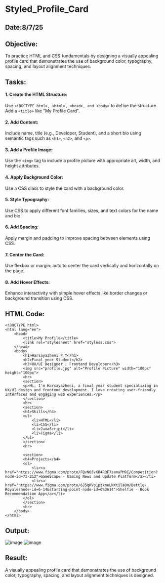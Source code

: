 # Styled_Profile_Card
## Date:8/7/25

## Objective:
To practice HTML and CSS fundamentals by designing a visually appealing profile card that demonstrates the use of background color, typography, spacing, and layout alignment techniques.

## Tasks:
#### 1. Create the HTML Structure:
Use ```<!DOCTYPE html>, <html>, <head>, and <body>``` to define the structure.
Add a ```<title>``` like "My Profile Card".

#### 2. Add Content:
Include name, title (e.g., Developer, Student), and a short bio using semantic tags such as ```<h1>```, ```<h2>```, and ```<p>```.

#### 3. Add a Profile Image:
Use the ```<img>``` tag to include a profile picture with appropriate alt, width, and height attributes.

#### 4. Apply Background Color:
Use a CSS class to style the card with a background color.

#### 5. Style Typography:
Use CSS to apply different font families, sizes, and text colors for the name and bio.

#### 6. Add Spacing:
Apply margin and padding to improve spacing between elements using CSS.

#### 7. Center the Card:
Use flexbox or margin: auto to center the card vertically and horizontally on the page.

#### 8. Add Hover Effects:
Enhance interactivity with simple hover effects like border changes or background transition using CSS.

## HTML Code:
```
<!DOCTYPE html>
<html lang="en">
    <head>
        <title>My Profile</title>
        <link rel="stylesheet" href="styless.css">
    </head>
    <body>
        <h1>Harsayazheni P Y</h1>
        <h2>Final year Student</h2>
        <h3>UX/UI Designer | Frontend Developer</h3>
        <img src="profile.jpg" alt="Profile Picture" width="100px" height="100px">
        <hr>
        <section>
        <p>Hi, I'm Harsayazheni, a final year student specializing in UX/UI design and frontend development. I love creating user-friendly interfaces and engaging web experiences.</p>
        </section>
        <hr>
        <section>
        <h4>Skills</h4>
        <ul>
            <li>HTML</li>
            <li>CSS</li>
            <li>JavaScript</li>
            <li>Figma</li>
        </ul>
        </section>
        <hr>
        
        <section>
        <h4>Projects</h4>
        <ol>
            <li><a href="https://www.figma.com/proto/FQvNOJvKB4RRF7zamaPM9E/Competition?node-id=72-212">GameScape - Gaming News and Update Platform</a></li>
            <li><a href="https://www.figma.com/proto/6J5qRVo1pzkmeLNXt1la0m/Battle-Royale?node-id=6-14&starting-point-node-id=6%3A14">Shelfie - Book Recommendation App</a></li>
        </ol>
        </section>
        <hr>
    </body>
</html>
```
## Output:
![image](https://github.com/user-attachments/assets/34576319-1fd2-4759-bf65-401aade19892)
![image](https://github.com/user-attachments/assets/23c5d592-545c-4c66-a455-5d00e81a2a0d)


## Result:
A visually appealing profile card that demonstrates the use of background color, typography, spacing, and layout alignment techniques is designed.
